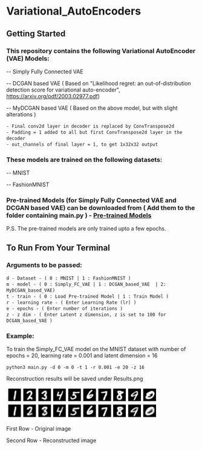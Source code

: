 # Variational_AutoEncoders

## Getting Started

### This repository contains the following Variational AutoEncoder (VAE) Models:

-- Simply Fully Connected VAE

-- DCGAN based VAE ( Based on "Likelihood regret: an out-of-distribution detection score for variational auto-encoder", https://arxiv.org/pdf/2003.02977.pdf)

-- MyDCGAN based VAE ( Based on the above model, but with slight alterations )
```
- Final conv2d layer in decoder is replaced by ConvTranspose2d  
- Padding = 1 added to all but first ConvTranspose2d layer in the decoder
- out_channels of final layer = 1, to get 1x32x32 output
```
    

### These models are trained on the following datasets:

-- MNIST

-- FashionMNIST

### Pre-trained Models (for Simply Fully Connected VAE and DCGAN based VAE) can be downloaded from ( Add them to the folder containing main.py ) - [Pre-trained Models](https://drive.google.com/drive/folders/1Nk3xpGvYcnHxkO7p8PRHpRmUvVhFjeDV?)
P.S. The pre-trained models are only trained upto a few epochs. 

## To Run From Your Terminal

### Arguments to be passed:

```
d - Dataset - ( 0 : MNIST | 1 : FashionMNIST )
m - model - ( 0 : Simply_FC_VAE | 1 : DCGAN_based_VAE  | 2: MyDCGAN_based_VAE)
t - train - ( 0 : Load Pre-trained Model | 1 : Train Model )
r - learning rate - ( Enter Learning Rate (lr) )
e - epochs - ( Enter number of iterations )
z - z dim - ( Enter Latent z dimension, z is set to 100 for DCGAN_based_VAE )
```
### Example:

To train the Simply_FC_VAE model on the MNIST dataset with number of epochs = 20, learning rate = 0.001 and latent dimension = 16
```
python3 main.py -d 0 -m 0 -t 1 -r 0.001 -e 20 -z 16
```
Reconstruction results will be saved under Results.png

<img src="https://github.com/xavierohan/Variational_AutoEncoders/blob/master/Results.png" width="400">

First Row - Original image

Second Row - Reconstructed image
